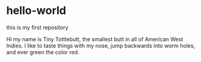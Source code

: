 # hello-world
this is my first repository

Hi my name is Tiny Tottlebutt, the smallest butt in all of American West Indies.  I like to taste things with my nose, jump backwards into worm holes, and ever green the color red. 
